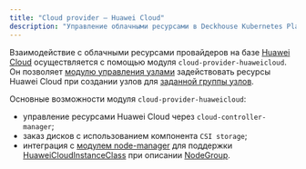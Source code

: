 ```yaml
---
title: "Cloud provider — Huawei Cloud"
description: "Управление облачными ресурсами в Deckhouse Kubernetes Platform с помощью Huawei Cloud."
---
```


Взаимодействие с облачными ресурсами провайдеров на базе [Huawei Cloud](https://www.huaweicloud.com/intl/en-us/) осуществляется с помощью модуля `cloud-provider-huaweicloud`. Он позволяет [модулю управления узлами](/modules/node-manager/) задействовать ресурсы Huawei Cloud при создании узлов для [заданной группы узлов](/modules/node-manager/cr.html#nodegroup).

Основные возможности модуля `cloud-provider-huaweicloud`:

- управление ресурсами Huawei Cloud через `cloud-controller-manager`;
- заказ дисков с использованием компонента `CSI storage`;
- интеграция с [модулем node-manager](/modules/node-manager/) для поддержки [HuaweiCloudInstanceClass](cr.html#huaweicloudinstanceclass) при описании [NodeGroup](/modules/node-manager/cr.html#nodegroup).
